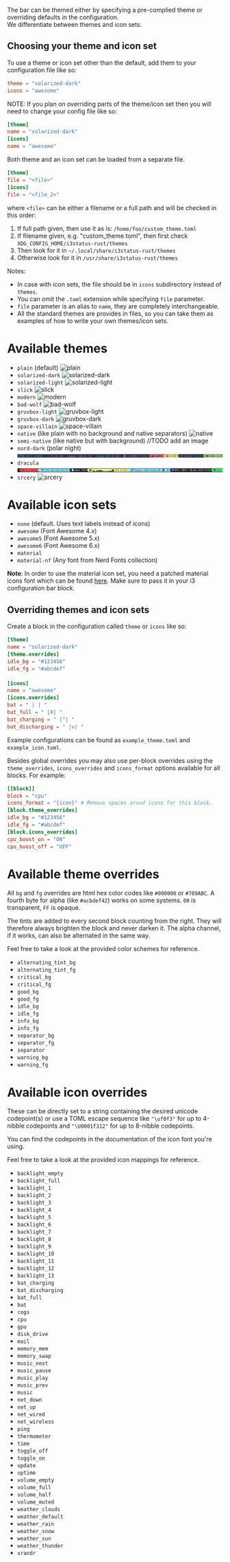 The bar can be themed either by specifying a pre-complied theme or overriding defaults in the configuration.  
We differentiate between themes and icon sets.

## Choosing your theme and icon set
To use a theme or icon set other than the default, add them to your configuration file like so:
```toml
theme = "solarized-dark"
icons = "awesome"
```
NOTE: If you plan on overriding parts of the theme/icon set then you will need to change your config file like so:
```toml
[theme]
name = "solarized-dark"
[icons]
name = "awesome"
```

Both theme and an icon set can be loaded from a separate file. 
```toml
[theme]
file = "<file>"
[icons]
file = "<file_2>"
```
where `<file>` can be either a filename or a full path and will be checked in this order:

1. If full path given, then use it as is: `/home/foo/custom_theme.toml`
2. If filename given, e.g. "custom_theme.toml", then first check `XDG_CONFIG_HOME/i3status-rust/themes`
3. Then look for it in `~/.local/share/i3status-rust/themes`
4. Otherwise look for it in `/usr/share/i3status-rust/themes`

Notes:
- In case with icon sets, the file should be in `icons` subdirectory instead of `themes`.
- You can omit the `.toml` extension while specifying `file` parameter.
- `file` parameter is an alias to `name`, they are completely interchangeable.
- All the standard themes are provides in files, so you can take them as examples of how to write your own themes/icon sets.

# Available themes

* `plain` (default)
![plain](https://raw.githubusercontent.com/greshake/i3status-rust/master/img/themes/plain.png)
* `solarized-dark`
![solarized-dark](https://raw.githubusercontent.com/greshake/i3status-rust/master/img/themes/solarized_dark.png)
* `solarized-light`
![solarized-light](https://raw.githubusercontent.com/greshake/i3status-rust/master/img/themes/solarized_light.png)
* `slick`
![slick](https://raw.githubusercontent.com/greshake/i3status-rust/master/img/themes/slick.png)
* `modern`
![modern](https://raw.githubusercontent.com/greshake/i3status-rust/master/img/themes/modern.png)
* `bad-wolf`
![bad-wolf](https://raw.githubusercontent.com/greshake/i3status-rust/master/img/themes/bad_wolf.png)
* `gruvbox-light`
![gruvbox-light](https://raw.githubusercontent.com/greshake/i3status-rust/master/img/themes/gruvbox_light.png)
* `gruvbox-dark`
![gruvbox-dark](https://raw.githubusercontent.com/greshake/i3status-rust/master/img/themes/gruvbox_dark.png)
* `space-villain`
![space-villain](https://raw.githubusercontent.com/greshake/i3status-rust/master/img/themes/space_villain.png)
* `native` (like plain with no background and native separators)
![native](https://raw.githubusercontent.com/greshake/i3status-rust/master/img/themes/native.png)
* `semi-native` (like native but with background)
//TODO add an image
* `nord-dark` (polar night)
![nord-dark](https://raw.githubusercontent.com/greshake/i3status-rust/master/img/themes/nord-dark.png)
* `dracula`
![dracula](https://raw.githubusercontent.com/greshake/i3status-rust/master/img/themes/dracula.png)
* `srcery`
![srcery](https://raw.githubusercontent.com/greshake/i3status-rust/master/img/themes/srcery.png)

# Available icon sets

* `none` (default. Uses text labels instead of icons)
* `awesome` (Font Awesome 4.x)
* `awesome5` (Font Awesome 5.x)
* `awesome6` (Font Awesome 6.x)
* `material`
* `material-nf` (Any font from Nerd Fonts collection)

 **Note**: In order to use the material icon set, you need a patched material icons font which can be found [here](https://gist.github.com/draoncc/3c20d8d4262892ccd2e227eefeafa8ef/raw/3e6e12c213fba1ec28aaa26430c3606874754c30/MaterialIcons-Regular-for-inline.ttf). Make sure to pass it in your i3 configuration bar block.

## Overriding themes and icon sets

Create a block in the configuration called `theme` or `icons` like so:

```toml
[theme]
name = "solarized-dark"
[theme.overrides]
idle_bg = "#123456"
idle_fg = "#abcdef"

[icons]
name = "awesome"
[icons.overrides]
bat = " | | "
bat_full = " |X| "
bat_charging = " |^| "
bat_discharging = " |v| "
```

Example configurations can be found as `example_theme.toml` and `example_icon.toml`.

Besides global overrides you may also use per-block overrides using the `theme_overrides`, `icons_overrides` and `icons_format` options available for all blocks.
For example:
```toml
[[block]]
block = "cpu"
icons_format = "{icon}" # Remove spaces aroud icons for this block.
[block.theme_overrides]
idle_bg = "#123456"
idle_fg = "#abcdef"
[block.icons_overrides]
cpu_boost_on = "ON"
cpu_boost_off = "OFF"
```

# Available theme overrides

All `bg` and `fg` overrides are html hex color codes like `#000000` or `#789ABC`. A fourth byte for alpha (like `#acbdef42`) works on some systems. `00` is transparent, `FF` is opaque.

The tints are added to every second block counting from the right. They will therefore always brighten the block and never darken it. The alpha channel, if it works, can also be alternated in the same way.

Feel free to take a look at the provided color schemes for reference.

* `alternating_tint_bg`
* `alternating_tint_fg`
* `critical_bg`
* `critical_fg`
* `good_bg`
* `good_fg`
* `idle_bg`
* `idle_fg`
* `info_bg`
* `info_fg`
* `separator_bg`
* `separator_fg`
* `separator`
* `warning_bg`
* `warning_fg`

# Available icon overrides

These can be directly set to a string containing the desired unicode codepoint(s) or use a TOML escape sequence like `"\uf0f3"` for up to 4-nibble codepoints and `"\U0001f312"` for up to 8-nibble codepoints.

You can find the codepoints in the documentation of the icon font you're using.

Feel free to take a look at the provided icon mappings for reference.

* `backlight_empty`
* `backlight_full`
* `backlight_1`
* `backlight_2`
* `backlight_3`
* `backlight_4`
* `backlight_5`
* `backlight_6`
* `backlight_7`
* `backlight_8`
* `backlight_9`
* `backlight_10`
* `backlight_11`
* `backlight_12`
* `backlight_13`
* `bat_charging`
* `bat_discharging`
* `bat_full`
* `bat`
* `cogs`
* `cpu`
* `gpu`
* `disk_drive`
* `mail`
* `memory_mem`
* `memory_swap`
* `music_next`
* `music_pause`
* `music_play`
* `music_prev`
* `music`
* `net_down`
* `net_up`
* `net_wired`
* `net_wireless`
* `ping`
* `thermometer`
* `time`
* `toggle_off`
* `toggle_on`
* `update`
* `uptime`
* `volume_empty`
* `volume_full`
* `volume_half`
* `volume_muted`
* `weather_clouds`
* `weather_default`
* `weather_rain`
* `weather_snow`
* `weather_sun`
* `weather_thunder`
* `xrandr`
